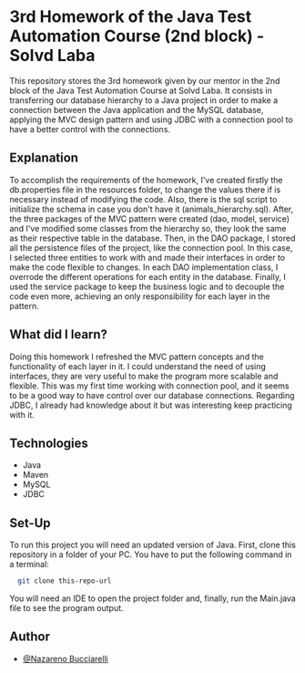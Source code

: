 # 3rd Homework of the Java Test Automation Course (2nd block) - Solvd Laba
This repository stores the 3rd homework given by our mentor in the 2nd block of 
the Java Test Automation Course at Solvd Laba. It consists in transferring our
database hierarchy to a Java project in order to make a connection between the
Java application and the MySQL database, applying the MVC design pattern and
using JDBC with a connection pool to have a better control with the connections.

## Explanation

To accomplish the requirements of the homework, I've created firstly the 
db.properties file in the resources folder, to change the values there if is 
necessary instead of modifying the code. Also, there is the sql script to 
initialize the schema in case you don't have it (animals_hierarchy.sql). After,
the three packages of the MVC pattern were created (dao, model, service) and I've
modified some classes from the hierarchy so, they look the same as their respective
table in the database. Then, in the DAO package, I stored all the persistence
files of the project, like the connection pool. In this case, I selected three
entities to work with and made their interfaces in order to make the code flexible
to changes. In each DAO implementation class, I overrode the different operations
for each entity in the database. Finally, I used the service package to keep
the business logic and to decouple the code even more, achieving an only 
responsibility for each layer in the pattern.

## What did I learn?

Doing this homework I refreshed the MVC pattern concepts and the functionality
of each layer in it. I could understand the need of using interfaces, they
are very useful to make the program more scalable and flexible. This was my
first time working with connection pool, and it seems to be a good way to have
control over our database connections. Regarding JDBC, I already had knowledge
about it but was interesting keep practicing with it.

## Technologies

- Java
- Maven
- MySQL
- JDBC

## Set-Up

To run this project you will need an updated version of Java.
First, clone this repository in a folder of your PC.
You have to put the following command in a terminal:

```bash
  git clone this-repo-url
```
You will need an IDE to open the project folder and, finally, run the 
Main.java file to see the program output.

## Author

- [@Nazareno Bucciarelli](https://github.com/nazabucciarelli)
